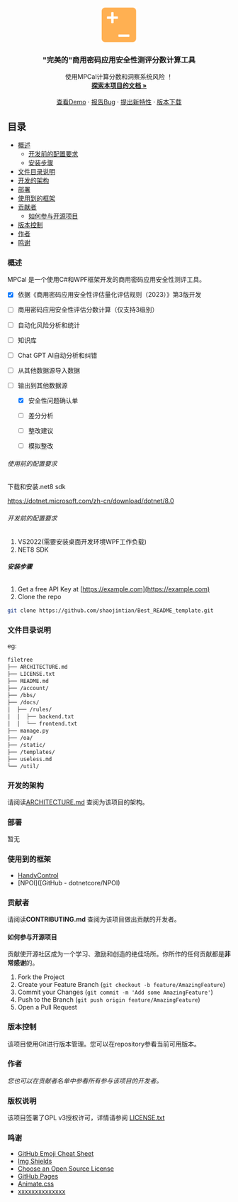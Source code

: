 <p align="center">
  <a href="https://github.com/shaojintian/Best_README_template/">
    <img src="images/logo.png" alt="Logo" width="80" height="80">
  </a>

<h3 align="center">"完美的"商用密码应用安全性测评分数计算工具</h3>
  <p align="center">
    使用MPCal计算分数和洞察系统风险 ！
    <br />
    <a href="https://github.com/hyfree/MPScoreCalculator"><strong>探索本项目的文档 »</strong></a>
    <br />
    <br />
    <a href="https://github.com/hyfree/MPScoreCalculator">查看Demo</a>
    ·
    <a href="https://github.com/hyfree/MPScoreCalculator">报告Bug</a>
    ·
    <a href="https://github.com/hyfree/MPScoreCalculator">提出新特性</a>
    ·
    <a href="https://github.com/hyfree/MPScoreCalculator">版本下载</a>
  </p>

</p>

## 目录

- [概述](#概述)
  - [开发前的配置要求](#开发前的配置要求)
  - [安装步骤](#安装步骤)
- [文件目录说明](#文件目录说明)
- [开发的架构](#开发的架构)
- [部署](#部署)
- [使用到的框架](#使用到的框架)
- [贡献者](#贡献者)
  - [如何参与开源项目](#如何参与开源项目)
- [版本控制](#版本控制)
- [作者](#作者)
- [鸣谢](#鸣谢)

### 概述

MPCal 是一个使用C#和WPF框架开发的商用密码应用安全性测评工具。



- [x] 依据《商用密码应用安全性评估量化评估规则（2023）》第3版开发

- [ ] 商用密码应用安全性评估分数计算（仅支持3级别）

- [ ] 自动化风险分析和统计

- [ ] 知识库

- [ ] Chat GPT AI自动分析和纠错

- [ ] 从其他数据源导入数据

- [ ] 输出到其他数据源
  
  - [x] 安全性问题确认单
  
  - [ ] 差分分析
  
  - [ ] 整改建议
  
  - [ ] 模拟整改

###### 使用前的配置要求

下载和安装.net8 sdk

https://dotnet.microsoft.com/zh-cn/download/dotnet/8.0


###### 开发前的配置要求

1. VS2022(需要安装桌面开发环境WPF工作负载)
2. NET8 SDK

###### **安装步骤**

1. Get a free API Key at [https://example.com](https://example.com)
2. Clone the repo

```sh
git clone https://github.com/shaojintian/Best_README_template.git
```

### 文件目录说明

eg:

```
filetree 
├── ARCHITECTURE.md
├── LICENSE.txt
├── README.md
├── /account/
├── /bbs/
├── /docs/
│  ├── /rules/
│  │  ├── backend.txt
│  │  └── frontend.txt
├── manage.py
├── /oa/
├── /static/
├── /templates/
├── useless.md
└── /util/
```

### 开发的架构

请阅读[ARCHITECTURE.md](https://github.com/shaojintian/Best_README_template/blob/master/ARCHITECTURE.md) 查阅为该项目的架构。

### 部署

暂无

### 使用到的框架

-  [HandyControl](https://github.com/HandyOrg/HandyControl)
- [NPOI]([GitHub - dotnetcore/NPOI)

### 贡献者

请阅读**CONTRIBUTING.md** 查阅为该项目做出贡献的开发者。

#### 如何参与开源项目

贡献使开源社区成为一个学习、激励和创造的绝佳场所。你所作的任何贡献都是**非常感谢**的。

1. Fork the Project
2. Create your Feature Branch (`git checkout -b feature/AmazingFeature`)
3. Commit your Changes (`git commit -m 'Add some AmazingFeature'`)
4. Push to the Branch (`git push origin feature/AmazingFeature`)
5. Open a Pull Request

### 版本控制

该项目使用Git进行版本管理。您可以在repository参看当前可用版本。

### 作者

 *您也可以在贡献者名单中参看所有参与该项目的开发者。*

### 版权说明

该项目签署了GPL v3授权许可，详情请参阅 [LICENSE.txt](https://github.com/hyfree/MPScoreCalculator/blob/master/LICENSE)

### 鸣谢

- [GitHub Emoji Cheat Sheet](https://www.webpagefx.com/tools/emoji-cheat-sheet)
- [Img Shields](https://shields.io)
- [Choose an Open Source License](https://choosealicense.com)
- [GitHub Pages](https://pages.github.com)
- [Animate.css](https://daneden.github.io/animate.css)
- [xxxxxxxxxxxxxx](https://connoratherton.com/loaders)
